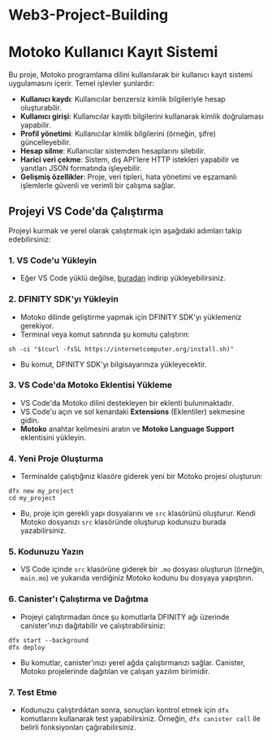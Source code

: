 # Web3-Project-Building

# Motoko Kullanıcı Kayıt Sistemi

Bu proje, Motoko programlama dilini kullanılarak bir kullanıcı kayıt sistemi uygulamasını içerir. Temel işlevler şunlardır:

- **Kullanıcı kaydı**: Kullanıcılar benzersiz kimlik bilgileriyle hesap oluşturabilir.
- **Kullanıcı girişi**: Kullanıcılar kayıtlı bilgilerini kullanarak kimlik doğrulaması yapabilir.
- **Profil yönetimi**: Kullanıcılar kimlik bilgilerini (örneğin, şifre) güncelleyebilir.
- **Hesap silme**: Kullanıcılar sistemden hesaplarını silebilir.
- **Harici veri çekme**: Sistem, dış API'lere HTTP istekleri yapabilir ve yanıtları JSON formatında işleyebilir.
- **Gelişmiş özellikler**: Proje, veri tipleri, hata yönetimi ve eşzamanlı işlemlerle güvenli ve verimli bir çalışma sağlar.

## Projeyi VS Code'da Çalıştırma

Projeyi kurmak ve yerel olarak çalıştırmak için aşağıdaki adımları takip edebilirsiniz:

### 1. VS Code'u Yükleyin

- Eğer VS Code yüklü değilse, [buradan](https://code.visualstudio.com/) indirip yükleyebilirsiniz.

### 2. DFINITY SDK'yı Yükleyin

- Motoko dilinde geliştirme yapmak için DFINITY SDK'yı yüklemeniz gerekiyor.
- Terminal veya komut satırında şu komutu çalıştırın:
```
sh -ci "$(curl -fsSL https://internetcomputer.org/install.sh)"
```
- Bu komut, DFINITY SDK'yı bilgisayarınıza yükleyecektir.


### 3. VS Code'da Motoko Eklentisi Yükleme

- VS Code'da Motoko dilini destekleyen bir eklenti bulunmaktadır.
- VS Code'u açın ve sol kenardaki **Extensions** (Eklentiler) sekmesine gidin.
- **Motoko** anahtar kelimesini aratın ve **Motoko Language Support** eklentisini yükleyin.
  

### 4. Yeni Proje Oluşturma
- Terminalde çalıştığınız klasöre giderek yeni bir Motoko projesi oluşturun:
```
dfx new my_project
cd my_project
```
- Bu, proje için gerekli yapı dosyalarını ve `src` klasörünü oluşturur. Kendi Motoko dosyanızı `src` klasöründe oluşturup kodunuzu burada yazabilirsiniz.

### 5. Kodunuzu Yazın
- VS Code içinde `src` klasörüne giderek bir `.mo` dosyası oluşturun (örneğin, `main.mo`) ve yukarıda verdiğiniz Motoko kodunu bu dosyaya yapıştırın.

### 6. Canister'ı Çalıştırma ve Dağıtma
- Projeyi çalıştırmadan önce şu komutlarla DFINITY ağı üzerinde canister'ınızı dağıtabilir ve çalıştırabilirsiniz:
 ```
dfx start --background
dfx deploy
```
- Bu komutlar, canister'ınızı yerel ağda çalıştırmanızı sağlar. Canister, Motoko projelerinde dağıtılan ve çalışan yazılım birimidir.

### 7. Test Etme
- Kodunuzu çalıştırdıktan sonra, sonuçları kontrol etmek için `dfx` komutlarını kullanarak test yapabilirsiniz. Örneğin, `dfx canister call` ile belirli fonksiyonları çağırabilirsiniz.

